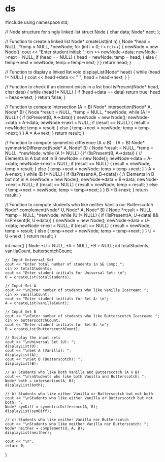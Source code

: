 # ds
#include<iostream>
using namespace std;

// Node structure for singly linked list
struct Node {
    char data;
    Node* next;
};

// Function to create a linked list
Node* createList(int n) {
    Node *head = NULL, *temp = NULL, *newNode;
    for (int i = 0; i < n; i++) {
        newNode = new Node();
        cout << "Enter student initial: ";
        cin >> newNode->data;
        newNode->next = NULL;
        if (head == NULL) {
            head = newNode;
            temp = head;
        } else {
            temp->next = newNode;
            temp = temp->next;
        }
    }
    return head;
}

// Function to display a linked list
void displayList(Node* head) {
    while (head != NULL) {
        cout << head->data << " ";
        head = head->next;
    }
}

// Function to check if an element exists in a list
bool isPresent(Node* head, char data) {
    while (head != NULL) {
        if (head->data == data) return true;
        head = head->next;
    }
    return false;
}

// Function to compute intersection (A ∩ B)
Node* intersection(Node* A, Node* B) {
    Node *result = NULL, *temp = NULL, *newNode;
    while (A != NULL) {
        if (isPresent(B, A->data)) {
            newNode = new Node();
            newNode->data = A->data;
            newNode->next = NULL;
            if (result == NULL) {
                result = newNode;
                temp = result;
            } else {
                temp->next = newNode;
                temp = temp->next;
            }
        }
        A = A->next;
    }
    return result;
}

// Function to compute symmetric difference (A ∪ B) - (A ∩ B)
Node* symmetricDifference(Node* A, Node* B) {
    Node *result = NULL, *temp = NULL, *newNode;
    while (A != NULL) {
        if (!isPresent(B, A->data)) { // Elements in A but not in B
            newNode = new Node();
            newNode->data = A->data;
            newNode->next = NULL;
            if (result == NULL) {
                result = newNode;
                temp = result;
            } else {
                temp->next = newNode;
                temp = temp->next;
            }
        }
        A = A->next;
    }
    while (B != NULL) {
        if (!isPresent(A, B->data)) { // Elements in B but not in A
            newNode = new Node();
            newNode->data = B->data;
            newNode->next = NULL;
            if (result == NULL) {
                result = newNode;
                temp = result;
            } else {
                temp->next = newNode;
                temp = temp->next;
            }
        }
        B = B->next;
    }
    return result;
}

// Function to compute students who like neither Vanilla nor Butterscotch
Node* complement(Node* U, Node* A, Node* B) {
    Node *result = NULL, *temp = NULL, *newNode;
    while (U != NULL) {
        if (!isPresent(A, U->data) && !isPresent(B, U->data)) {
            newNode = new Node();
            newNode->data = U->data;
            newNode->next = NULL;
            if (result == NULL) {
                result = newNode;
                temp = result;
            } else {
                temp->next = newNode;
                temp = temp->next;
            }
        }
        U = U->next;
    }
    return result;
}

int main() {
    Node *U = NULL, *A = NULL, *B = NULL;
    int totalStudents, vanillaCount, butterscotchCount;

    // Input Universal Set
    cout << "Enter total number of students in SE Comp: ";
    cin >> totalStudents;
    cout << "Enter student initials for Universal Set: \n";
    U = createList(totalStudents);

    // Input Set A
    cout << "\nEnter number of students who like Vanilla Icecream: ";
    cin >> vanillaCount;
    cout << "Enter student initials for Set A: \n";
    A = createList(vanillaCount);

    // Input Set B
    cout << "\nEnter number of students who like Butterscotch Icecream: ";
    cin >> butterscotchCount;
    cout << "Enter student initials for Set B: \n";
    B = createList(butterscotchCount);

    // Display the input sets
    cout << "\nUniversal Set (U): ";
    displayList(U);
    cout << "\nSet A (Vanilla): ";
    displayList(A);
    cout << "\nSet B (Butterscotch): ";
    displayList(B);

    // a) Students who like both Vanilla and Butterscotch (A ∩ B)
    cout << "\n\nStudents who like both Vanilla and Butterscotch: ";
    Node* both = intersection(A, B);
    displayList(both);

    // b) Students who like either Vanilla or Butterscotch but not both
    cout << "\nStudents who like either Vanilla or Butterscotch but not both: ";
    Node* symDiff = symmetricDifference(A, B);
    displayList(symDiff);

    // c) Students who like neither Vanilla nor Butterscotch
    cout << "\nStudents who like neither Vanilla nor Butterscotch: ";
    Node* neither = complement(U, A, B);
    displayList(neither);

    cout << "\n";
    return 0;
}
